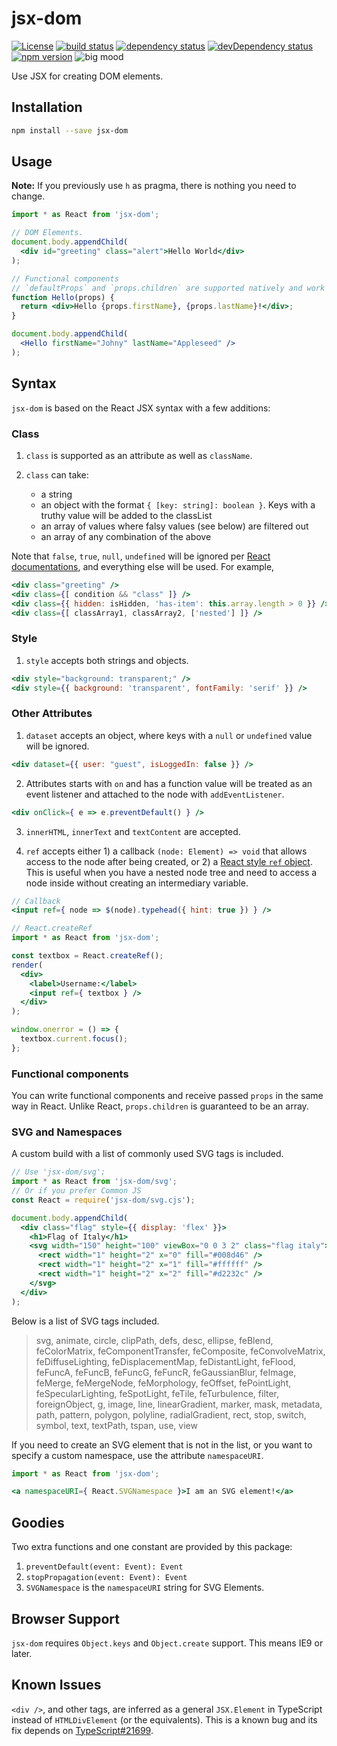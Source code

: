 # jsx-dom
[![License](https://img.shields.io/badge/License-BSD%203--Clause-blue.svg)](https://opensource.org/licenses/BSD-3-Clause)
[![build status](https://travis-ci.org/glixlur/jsx-dom.svg?branch=master)](https://travis-ci.org/glixlur/jsx-dom)
[![dependency status](https://david-dm.org/glixlur/jsx-dom/status.svg)](https://david-dm.org/glixlur/jsx-dom#info=dependencies)
[![devDependency status](https://david-dm.org/glixlur/jsx-dom/dev-status.svg)](https://david-dm.org/glixlur/jsx-dom#info=devDependencies)
[![npm version](https://badge.fury.io/js/jsx-dom.svg)](https://badge.fury.io/js/jsx-dom)
![big mood](https://img.shields.io/badge/kirito-eugeo-blue.svg)

Use JSX for creating DOM elements.

## Installation
```bash
npm install --save jsx-dom
```

## Usage
**Note:** If you previously use `h` as pragma, there is nothing you need to change.

```jsx
import * as React from 'jsx-dom';

// DOM Elements.
document.body.appendChild(
  <div id="greeting" class="alert">Hello World</div>
);

// Functional components
// `defaultProps` and `props.children` are supported natively and work as you expected.
function Hello(props) {
  return <div>Hello {props.firstName}, {props.lastName}!</div>;
}

document.body.appendChild(
  <Hello firstName="Johny" lastName="Appleseed" />
);

```

## Syntax
`jsx-dom` is based on the React JSX syntax with a few additions:

### Class
1. `class` is supported as an attribute as well as `className`.
2. `class` can take:

   * a string
   * an object with the format `{ [key: string]: boolean }`. Keys with a truthy value will be added to the classList
   * an array of values where falsy values (see below) are filtered out
   * an array of any combination of the above

Note that `false`, `true`, `null`, `undefined` will be ignored per [React documentations](https://facebook.github.io/react/docs/jsx-in-depth.html#booleans-null-and-undefined-are-ignored), and everything else will be used. For example,

```jsx
<div class="greeting" />
<div class={[ condition && "class" ]} />
<div class={{ hidden: isHidden, 'has-item': this.array.length > 0 }} />
<div class={[ classArray1, classArray2, ['nested'] ]} />
```

### Style
1. `style` accepts both strings and objects.

```jsx
<div style="background: transparent;" />
<div style={{ background: 'transparent', fontFamily: 'serif' }} />
```

### Other Attributes
1. `dataset` accepts an object, where keys with a `null` or `undefined` value will be ignored.
```jsx
<div dataset={{ user: "guest", isLoggedIn: false }} />
```

2. Attributes starts with `on` and has a function value will be treated as an event listener and attached to the node with `addEventListener`.
```jsx
<div onClick={ e => e.preventDefault() } />
```

3. `innerHTML`, `innerText` and `textContent` are accepted.

4. `ref` accepts either 1) a callback `(node: Element) => void` that allows access to the node after being created, or 2) a [React style `ref` object](https://reactjs.org/docs/react-api.html#reactcreateref). This is useful when you have a nested node tree and need to access a node inside without creating an intermediary variable.

```jsx
// Callback
<input ref={ node => $(node).typehead({ hint: true }) } />

// React.createRef
import * as React from 'jsx-dom';

const textbox = React.createRef();
render(
  <div>
    <label>Username:</label>
    <input ref={ textbox } />
  </div>
);

window.onerror = () => {
  textbox.current.focus();
};
```

### Functional components
You can write functional components and receive passed `props` in the same way in React. Unlike
React, `props.children` is guaranteed to be an array.

### SVG and Namespaces
A custom build with a list of commonly used SVG tags is included.

```jsx
// Use 'jsx-dom/svg';
import * as React from 'jsx-dom/svg';
// Or if you prefer Common JS
const React = require('jsx-dom/svg.cjs');

document.body.appendChild(
  <div class="flag" style={{ display: 'flex' }}>
    <h1>Flag of Italy</h1>
    <svg width="150" height="100" viewBox="0 0 3 2" class="flag italy">
      <rect width="1" height="2" x="0" fill="#008d46" />
      <rect width="1" height="2" x="1" fill="#ffffff" />
      <rect width="1" height="2" x="2" fill="#d2232c" />
    </svg>
  </div>
);
```

Below is a list of SVG tags included.
> svg, animate, circle, clipPath, defs, desc, ellipse, feBlend, feColorMatrix, feComponentTransfer, feComposite, feConvolveMatrix, feDiffuseLighting, feDisplacementMap, feDistantLight, feFlood, feFuncA, feFuncB, feFuncG, feFuncR, feGaussianBlur, feImage, feMerge, feMergeNode, feMorphology, feOffset, fePointLight, feSpecularLighting, feSpotLight, feTile, feTurbulence, filter, foreignObject, g, image, line, linearGradient, marker, mask, metadata, path, pattern, polygon, polyline, radialGradient, rect, stop, switch, symbol, text, textPath, tspan, use, view

If you need to create an SVG element that is not in the list, or you want to specify a custom namespace, use the attribute `namespaceURI`.

```jsx
import * as React from 'jsx-dom';

<a namespaceURI={ React.SVGNamespace }>I am an SVG element!</a>
```

## Goodies
Two extra functions and one constant are provided by this package:

1. `preventDefault(event: Event): Event`
2. `stopPropagation(event: Event): Event`
3. `SVGNamespace` is the `namespaceURI` string for SVG Elements.

## Browser Support
`jsx-dom` requires `Object.keys` and `Object.create` support. This means IE9 or later.

## Known Issues

`<div />`, and other tags, are inferred as a general `JSX.Element` in TypeScript instead of 
`HTMLDivElement` (or the equivalents). This is a known bug and its fix depends on [TypeScript#21699](https://github.com/Microsoft/TypeScript/issues/21699).

